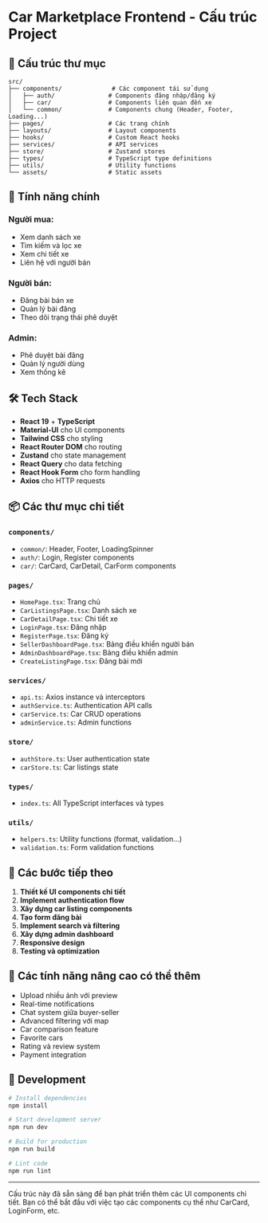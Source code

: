 # Car Marketplace Frontend - Cấu trúc Project

## 📁 Cấu trúc thư mục

```
src/
├── components/              # Các component tái sử dụng
│   ├── auth/               # Components đăng nhập/đăng ký
│   ├── car/                # Components liên quan đến xe
│   └── common/             # Components chung (Header, Footer, Loading...)
├── pages/                  # Các trang chính
├── layouts/                # Layout components
├── hooks/                  # Custom React hooks
├── services/               # API services
├── store/                  # Zustand stores
├── types/                  # TypeScript type definitions
├── utils/                  # Utility functions
└── assets/                 # Static assets
```

## 🚀 Tính năng chính

### Người mua:

- Xem danh sách xe
- Tìm kiếm và lọc xe
- Xem chi tiết xe
- Liên hệ với người bán

### Người bán:

- Đăng bài bán xe
- Quản lý bài đăng
- Theo dõi trạng thái phê duyệt

### Admin:

- Phê duyệt bài đăng
- Quản lý người dùng
- Xem thống kê

## 🛠 Tech Stack

- **React 19** + **TypeScript**
- **Material-UI** cho UI components
- **Tailwind CSS** cho styling
- **React Router DOM** cho routing
- **Zustand** cho state management
- **React Query** cho data fetching
- **React Hook Form** cho form handling
- **Axios** cho HTTP requests

## 📦 Các thư mục chi tiết

### `components/`

- `common/`: Header, Footer, LoadingSpinner
- `auth/`: Login, Register components
- `car/`: CarCard, CarDetail, CarForm components

### `pages/`

- `HomePage.tsx`: Trang chủ
- `CarListingsPage.tsx`: Danh sách xe
- `CarDetailPage.tsx`: Chi tiết xe
- `LoginPage.tsx`: Đăng nhập
- `RegisterPage.tsx`: Đăng ký
- `SellerDashboardPage.tsx`: Bảng điều khiển người bán
- `AdminDashboardPage.tsx`: Bảng điều khiển admin
- `CreateListingPage.tsx`: Đăng bài mới

### `services/`

- `api.ts`: Axios instance và interceptors
- `authService.ts`: Authentication API calls
- `carService.ts`: Car CRUD operations
- `adminService.ts`: Admin functions

### `store/`

- `authStore.ts`: User authentication state
- `carStore.ts`: Car listings state

### `types/`

- `index.ts`: All TypeScript interfaces và types

### `utils/`

- `helpers.ts`: Utility functions (format, validation...)
- `validation.ts`: Form validation functions

## 🔧 Các bước tiếp theo

1. **Thiết kế UI components chi tiết**
2. **Implement authentication flow**
3. **Xây dựng car listing components**
4. **Tạo form đăng bài**
5. **Implement search và filtering**
6. **Xây dựng admin dashboard**
7. **Responsive design**
8. **Testing và optimization**

## 🌟 Các tính năng nâng cao có thể thêm

- Upload nhiều ảnh với preview
- Real-time notifications
- Chat system giữa buyer-seller
- Advanced filtering với map
- Car comparison feature
- Favorite cars
- Rating và review system
- Payment integration

## 🚀 Development

```bash
# Install dependencies
npm install

# Start development server
npm run dev

# Build for production
npm run build

# Lint code
npm run lint
```

---

Cấu trúc này đã sẵn sàng để bạn phát triển thêm các UI components chi tiết. Bạn có thể bắt đầu với việc tạo các components cụ thể như CarCard, LoginForm, etc.
